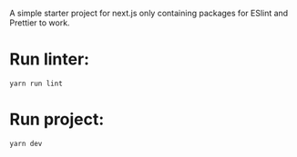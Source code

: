 A simple starter project for next.js only containing packages for ESlint and Prettier to work.

# Run linter:

`yarn run lint`

# Run project:

`yarn dev`